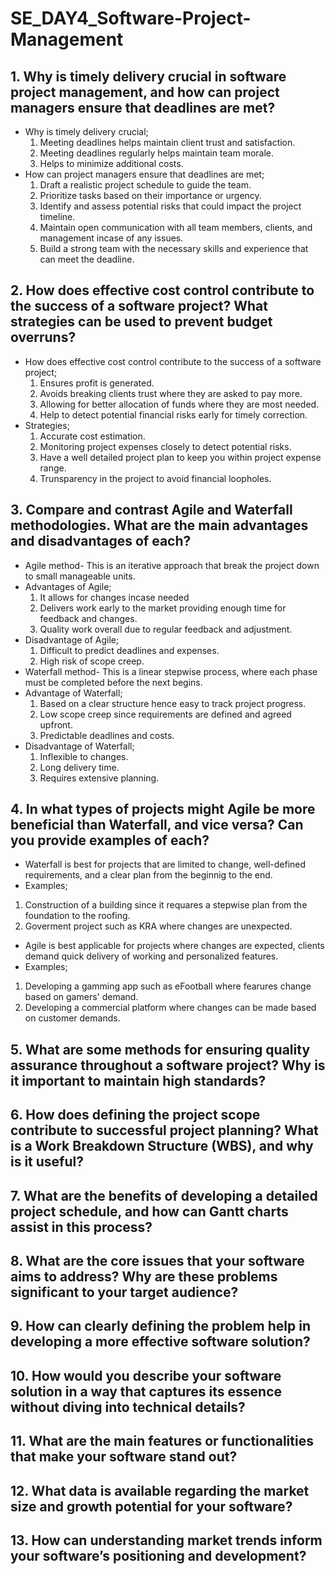 # SE_DAY4_Software-Project-Management
## 1. Why is timely delivery crucial in software project management, and how can project managers ensure that deadlines are met?
- Why is timely delivery crucial;
  1. Meeting deadlines helps maintain client trust and satisfaction.
  2. Meeting deadlines regularly helps maintain team morale.
  3. Helps to minimize additional costs.
- How can project managers ensure that deadlines are met;
  1. Draft a realistic project schedule to guide the team.
  2. Prioritize tasks based on their importance or urgency.
  3. Identify and assess potential risks that could impact the project timeline.
  4. Maintain open communication with all team members, clients, and management incase of any issues.
  5. Build a strong team with the necessary skills and experience that can meet the deadline.

## 2. How does effective cost control contribute to the success of a software project? What strategies can be used to prevent budget overruns?
- How does effective cost control contribute to the success of a software project;
  1. Ensures profit is generated.
  2. Avoids breaking clients trust where they are asked to pay more.
  3. Allowing for better allocation of funds where they are most needed.
  4. Help to detect potential financial risks early for timely correction.
- Strategies;
  1. Accurate cost estimation.
  2. Monitoring project expenses closely to detect potential risks.
  3. Have a well detailed project plan to keep you within project expense range.
  4. Trunsparency in the project to avoid financial loopholes.

## 3. Compare and contrast Agile and Waterfall methodologies. What are the main advantages and disadvantages of each?
- Agile method- This is an iterative approach that break the project down to small manageable units.
- Advantages of Agile;
  1. It allows for changes incase needed
  2. Delivers work early to the market providing enough time for feedback and changes.
  3. Quality work overall due to regular feedback and adjustment.
- Disadvantage of Agile;
  1. Difficult to predict deadlines and expenses.
  2. High risk of scope creep.
- Waterfall method- This is a linear stepwise process, where each phase must be completed before the next begins.
- Advantage of Waterfall;
  1. Based on a clear structure hence easy to track project progress.
  2. Low scope creep since requirements are defined and agreed upfront.
  3. Predictable deadlines and costs.
- Disadvantage of Waterfall;
  1. Inflexible to changes.
  2. Long delivery time.
  3. Requires extensive planning.

## 4. In what types of projects might Agile be more beneficial than Waterfall, and vice versa? Can you provide examples of each?
- Waterfall is best for projects that are limited to change, well-defined requirements, and a clear plan from the beginnig to the end.
-  Examples;
  1. Construction of a building since it requares a stepwise plan from the foundation to the roofing.
  2. Goverment project such as KRA where changes are unexpected.
-  Agile is best applicable for projects where changes are expected, clients demand quick delivery of working and personalized features.
-  Examples;
  1. Developing a gamming app such as eFootball where fearures change based on gamers' demand.
  2. Developing a commercial platform where changes can be made based on customer demands.
## 5. What are some methods for ensuring quality assurance throughout a software project? Why is it important to maintain high standards?
## 6. How does defining the project scope contribute to successful project planning? What is a Work Breakdown Structure (WBS), and why is it useful?
## 7. What are the benefits of developing a detailed project schedule, and how can Gantt charts assist in this process?
## 8. What are the core issues that your software aims to address? Why are these problems significant to your target audience?
## 9. How can clearly defining the problem help in developing a more effective software solution?
## 10. How would you describe your software solution in a way that captures its essence without diving into technical details?
## 11. What are the main features or functionalities that make your software stand out?
## 12. What data is available regarding the market size and growth potential for your software?
## 13. How can understanding market trends inform your software’s positioning and development?
